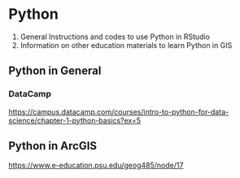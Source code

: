# Python
1. General Instructions and codes to use Python in RStudio
2. Information on other education materials to learn Python in GIS

## Python in General
### DataCamp
https://campus.datacamp.com/courses/intro-to-python-for-data-science/chapter-1-python-basics?ex=5

## Python in ArcGIS
https://www.e-education.psu.edu/geog485/node/17


